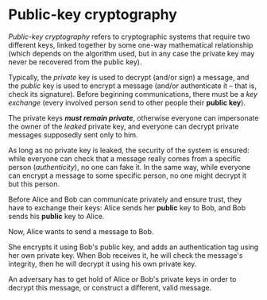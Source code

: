 # Public-key cryptography

*Public-key cryptography* refers to cryptographic systems that require two different keys, linked together by some one-way mathematical relationship (which depends on the algorithm used, but in any case the private key may never be recovered from the public key).

Typically, the *private* key is used to decrypt (and/or sign) a message, and the *public* key is used to encrypt a message (and/or authenticate it – that is, check its signature). Before beginning communications, there must be a *key exchange* (every involved person send to other people their **public key**).

The private keys ***must remain private***, otherwise everyone can impersonate the owner of the *leaked* private key, and everyone can decrypt private messages supposedly sent only to him.

As long as no private key is leaked, the security of the system is ensured: while everyone can check that a message really comes from a specific person (*authenticity*), no one can fake it. In the same way, while everyone can encrypt a message to some specific person, no one might decrypt it but this person.

Before Alice and Bob can communicate privately and ensure trust, they have to exchange their keys: Alice sends her **public** key to Bob, and Bob sends his **public** key to Alice.

Now, Alice wants to send a message to Bob.

She encrypts it using Bob's public key, and adds an authentication tag using her own private key. When Bob receives it, he will check the message's integrity, then he will decrypt it using his own private key.

An adversary has to get hold of Alice or Bob's private keys in order to decrypt this message, or construct a different, valid message.
